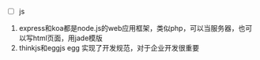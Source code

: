 - [ ] js
1. express和koa都是node.js的web应用框架，类似php，可以当服务器，也可以写html页面，用jade模版
2. thinkjs和eggjs   egg 实现了开发规范，对于企业开发很重要